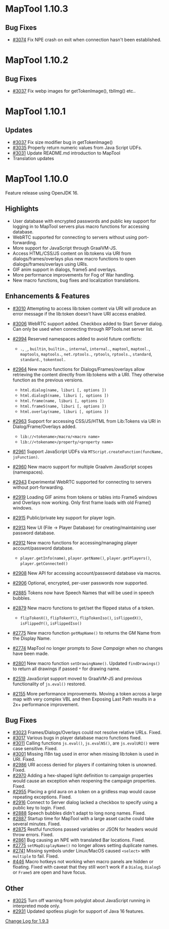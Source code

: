 # MapTool 1.10.3
## Bug Fixes
- [#3074][i3074] Fix NPE crash on exit when connection hasn't been established.

# MapTool 1.10.2
## Bug Fixes
- [#3037][i3037] Fix webp images for getTokenImage(), tblImg() etc..


# MapTool 1.10.1

## Updates
- [#3037][i3037] Fix size modifier bug in getTokenImage() 
- [#3035][i3035] Properly return numeric values from Java Script UDFs.
- [#3031][i3031] Update README.md introduction to MapTool
- Translation updates


# MapTool 1.10.0


Feature release using OpenJDK 16.

## Highlights

- User database with encrypted passwords and public key support for logging in to MapTool servers plus macro functions for accessing database.
- WebRTC supported for connecting to servers without using port-forwarding.
- More support for JavaScript through GraalVM-JS.
- Access HTML/CSS/JS content on lib:tokens via URI from dialogs/frames/overlays plus new macro functions to open dialogs/frames/overlays using URIs.
- GIF anim support in dialogs, frame5 and overlays.
- More performance improvements for Fog of War handling.
- New macro functions, bug fixes and localization translations.

## Enhancements & Features
- [#3010][i3010] Attempting to access lib:token content via URI will produce an error message if the lib:token doesn't have URI access enabled.
- [#3006][i3006] WebRTC support added. Checkbox added to Start Server dialog. Can only be used when connecting through RPTools.net server list.
- [#2994][i2994] Reserved namespaces added to avoid future conflicts: 
  - `.`, `_`, `builtin`, `builtin.`, `internal`, `internal.`, `maptool`, `maptool.`, `maptools`, `maptools.`, `net.rptools.`, `rptools`, `rptools.`, `standard`, `standard.`, `tokentool.`

- [#2964][i2964] New macro functions for Dialogs/Frames/overlays allow retrieving the content directly from lib:tokens with a URI. They otherwise function as the previous versions.
  - `html.dialog(name, liburi [, options ])`
  - `html.dialog5(name, liburi [, options ])`
  - `html.frame(name, liburi [, options ])`
  - `html.frame5(name, liburi [, options ])`
  - `html.overlay(name, liburi [, options ])`
- [#2963][i2963] Support for accessing CSS/JS/HTML from Lib:Tokens via URI in Dialog/Frame/Overlays added.
  - `lib://<tokename>/macro/<macro name>`
  - `lib://<tokename>/property/<property name>`
- [#2961][i2961] Support JavaScript UDFs via `MTScript.createFunction(funcName, jsFunction)`.
- [#2960][i2960] New macro support for multiple Graalvm JavaScript scopes (namespaces).
- [#2943][i2943] Experimental WebRTC supported for connecting to servers without port-forwarding.
- [#2919][i2919] Loading GIF anims from tokens or tables into Frame5 windows and Overlays now working. Only first frame loads with old Frame() windows.
- [#2915][i2915] Public/private key support for player login.
- [#2913][i2913] New UI (File -> Player Database) for creating/maintaining user password database.
- [#2912][i2912] New macro functions for accessing/managing player account/password database.
  - `player.getInfo(name)`, `player.getName()`, `player.getPlayers()`, `player.getConnected()`
- [#2908][i2908] New API for accessing account/password database via macros.
- [#2906][i2906] Optional, encrypted, per-user passwords now supported. 
- [#2885][i2885] Tokens now have Speech Names that will be used in speech bubbles.
- [#2879][i2879] New macro functions to get/set the flipped status of a token.
  - `flipTokenX()`, `flipTokenY()`, `flipTokenIso()`, `isFlippedX()`, `isFlippedY()`, `isFlippedIso()`
- [#2775][i2775] New macro function `getMapName()` to returns the GM Name from the Display Name.
- [#2774][i2774] MapTool no longer prompts to *Save Campaign* when no changes have been made.
- [#2801][i2801] New macro function `setDrawingName()`. Updated `findDrawings()` to return all drawings if passed `*` for drawing name.
- [#2519][i2519] JavaScript support moved to GraalVM-JS and previous functionality of `js.eval()` restored.
- [#2155][i2155] More performance improvements. Moving a token across a large map with very complex VBL and then Exposing Last Path results in a 2x+ performance improvement. 

## Bug Fixes
- [#3023][i3023] Frames/Dialogs/Overlays could not resolve relative URLs. Fixed.
- [#3017][i3017] Various bugs in player database macro functions fixed.
- [#3011][i3011] Calling functions `js.eval()`, `js.evalNS()`, are `js.evalURI()` were case sensitive. Fixed. 
- [#3001][i3001] Missing I18n tag used in error when missing lib:token is used in URI. Fixed.  
- [#2986][i2986] URI access denied for players if containing token is unowned. Fixed.
- [#2970][i2970] Adding a hex-shaped light definition to campaign properties would cause an exception when reopening the campaign properties. Fixed.
- [#2955][i2955] Placing a grid aura on a token on a gridless map would cause repeating exceptions. Fixed.
- [#2916][i2916] Connect to Server dialog lacked a checkbox to specify using a public key to login. Fixed.
- [#2888][i2888] Speech bubbles didn't adapt to long nong names. Fixed.
- [#2887][i2887] Startup time for MapTool with a large asset cache could take several minutes. Fixed.
- [#2875][i2875] Restful functions passed variables or JSON for headers would throw errors. Fixed.
- [#2861][i2861] Bug causing an NPE with translated Bar locations. Fixed. 
- [#2775][i2775] `setMapDisplayName()` no longer allows setting duplicate names. 
- [#2741][i2741] Missing symbols under Linux/MacOS caused `<select>` with `multiple` to fail. Fixed.
- [#446][i446] Macro hotkeys not working when macro panels are hidden or floating. Fixed with caveat that they still won't work if a `Dialog`, `Dialog5` or `Frame5` are open and have focus.

## Other
- [#3025][i3025] Turn off warning from polyglot about JavaScript running in interpreted mode only.
- [#2931][i2931] Updated spotless plugin for support of Java 16 features. 

[Change Log for 1.9.3](https://github.com/RPTools/maptool/blob/1.9.3/CHANGE_LOG.md)

[i3074]: https://github.com/RPTools/maptool/issues/3074
[i3025]: https://github.com/RPTools/maptool/issues/3025
[i3023]: https://github.com/RPTools/maptool/issues/3023
[i3017]: https://github.com/RPTools/maptool/issues/3017
[i3011]: https://github.com/RPTools/maptool/issues/3011
[i3010]: https://github.com/RPTools/maptool/issues/3010
[i3006]: https://github.com/RPTools/maptool/issues/3006
[i3001]: https://github.com/RPTools/maptool/issues/3001
[i2994]: https://github.com/RPTools/maptool/issues/2994
[i2986]: https://github.com/RPTools/maptool/issues/2986
[i2970]: https://github.com/RPTools/maptool/issues/2970
[i2964]: https://github.com/RPTools/maptool/issues/2964
[i2963]: https://github.com/RPTools/maptool/issues/2963
[i2961]: https://github.com/RPTools/maptool/issues/2961
[i2960]: https://github.com/RPTools/maptool/issues/2960
[i2955]: https://github.com/RPTools/maptool/issues/2955
[i2943]: https://github.com/RPTools/maptool/issues/2943
[i2931]: https://github.com/RPTools/maptool/issues/2931
[i2919]: https://github.com/RPTools/maptool/issues/2919
[i2916]: https://github.com/RPTools/maptool/issues/2916
[i2915]: https://github.com/RPTools/maptool/issues/2915
[i2913]: https://github.com/RPTools/maptool/issues/2913
[i2912]: https://github.com/RPTools/maptool/issues/2912
[i2908]: https://github.com/RPTools/maptool/issues/2908
[i2906]: https://github.com/RPTools/maptool/issues/2906
[i2888]: https://github.com/RPTools/maptool/issues/2888
[i2887]: https://github.com/RPTools/maptool/issues/2887
[i2885]: https://github.com/RPTools/maptool/issues/2885
[i2879]: https://github.com/RPTools/maptool/issues/2879
[i2875]: https://github.com/RPTools/maptool/issues/2875
[i2861]: https://github.com/RPTools/maptool/issues/2861
[i2801]: https://github.com/RPTools/maptool/issues/2801
[i2775]: https://github.com/RPTools/maptool/issues/2775
[i2774]: https://github.com/RPTools/maptool/issues/2774
[i2741]: https://github.com/RPTools/maptool/issues/2741
[i2519]: https://github.com/RPTools/maptool/issues/2519
[i2155]: https://github.com/RPTools/maptool/issues/2155
[i446]: https://github.com/RPTools/maptool/issues/446

[i3037]: https://github.com/RPTools/maptool/issues/3037
[i3035]: https://github.com/RPTools/maptool/issues/3035
[i3031]: https://github.com/RPTools/maptool/issues/3031

